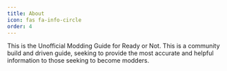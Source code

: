 ```yaml
---
title: About
icon: fas fa-info-circle
order: 4
---
```


This is the Unofficial Modding Guide for Ready or Not. This is a community build and driven guide, seeking to provide the most accurate and helpful information to those seeking to become modders. 
